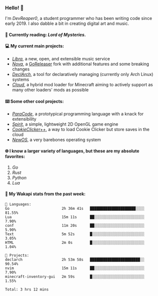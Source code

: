 ### Hello! 👋

I'm _DevReaper0_, a student programmer who has been writing code since early 2019. I also dabble a bit in creating digital art and music.

#### 📖 Currently reading: *Lord of Mysteries*.

#### 💻 My current main projects:

-   _[Libra](https://github.com/LibraMusic)_, a new, open, and extensible music service
-   _[Nova](https://github.com/LibraMusic/Nova)_, a [GoReleaser](https://github.com/goreleaser/goreleaser) fork with additional features and some breaking changes
-   _[DeclArch](https://github.com/DevReaper0/declarch)_, a tool for declaratively managing (currently only Arch Linux) systems
-   _[Cloud](https://github.com/CloudLoaderMC/CloudLoader)_, a hybrid mod loader for Minecraft aiming to actively support as many other loaders' mods as possible

#### ⌨️ Some other cool projects:

-   _[ParaCode](https://github.com/ParaCodeLang/ParaCode)_, a prototypical programming language with a knack for extensibility
-   _[Spirit](https://gitlab.com/DevReaper0/SpiritEngine)_, a simple, lightweight 2D OpenGL game engine
-   _[CookieClicker++](https://github.com/DevReaper0/CookieClickerPlusPlus)_, a way to load Cookie Clicker but store saves in the cloud
-   _[NewOS](https://github.com/DevReaper0/NewOS)_, a very barebones operating system

#### 🌐 I know a larger variety of languages, but these are my absolute favorites:

1. _Go_
2. _Rust_
3. _Python_
4. _Lua_

#### 📡 My Wakapi stats from the past week:

```text
💾 Languages:
Go                        2h 36m 41s   █████████████████████░░░░  81.55%
Lua                       15m 11s      ██░░░░░░░░░░░░░░░░░░░░░░░  7.90%
conf                      11m 20s      ██░░░░░░░░░░░░░░░░░░░░░░░  5.90%
Text                      5m 52s       █░░░░░░░░░░░░░░░░░░░░░░░░  3.05%
HTML                      2m 0s        █░░░░░░░░░░░░░░░░░░░░░░░░  1.04%

💼 Projects:
declarch                  2h 53m 58s   ███████████████████████░░  90.54%
nvim                      15m 11s      ██░░░░░░░░░░░░░░░░░░░░░░░  7.90%
minecraft-inventory-gui   2m 59s       █░░░░░░░░░░░░░░░░░░░░░░░░  1.55%

Total: 3 hrs 12 mins
```
